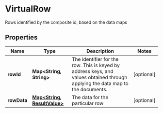 

# VirtualRow

Rows identified by the composite id, based on the data maps

## Properties

| Name | Type | Description | Notes |
|------------ | ------------- | ------------- | -------------|
|**rowId** | **Map&lt;String, String&gt;** | The identifier for the row. This is keyed by address keys, and values obtained through applying the data map to the documents. |  [optional] |
|**rowData** | [**Map&lt;String, ResultValue&gt;**](ResultValue.md) | The data for the particular row |  [optional] |



